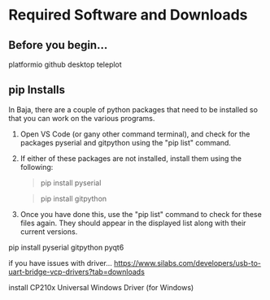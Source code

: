 # Required Software and Downloads

## Before you begin...

platformio
github desktop
teleplot

## pip Installs
In Baja, there are a couple of python packages that need to be installed so that you can work on the various programs.
1. Open VS Code (or gany other command terminal), and check for the packages pyserial and gitpython using the "pip list" command.

2. If either of these packages are not installed, install them using the following:

    > pip install pyserial

    > pip install gitpython

3. Once you have done this, use the "pip list" command to check for these files again. They should appear in the displayed list along with their current versions.

pip install
pyserial
gitpython
pyqt6

if you have issues with driver...
https://www.silabs.com/developers/usb-to-uart-bridge-vcp-drivers?tab=downloads

install CP210x Universal Windows Driver (for Windows)